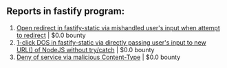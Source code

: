 ## Reports in fastify program:
1. [Open redirect in fastify-static via mishandled user's input when attempt to redirect](https://hackerone.com/reports/1354255) | $0.0 bounty
2. [1-click DOS in fastify-static via directly passing user's input to new URL() of NodeJS without try/catch](https://hackerone.com/reports/1361804) | $0.0 bounty
3. [Deny of service via malicious Content-Type](https://hackerone.com/reports/1715536) | $0.0 bounty